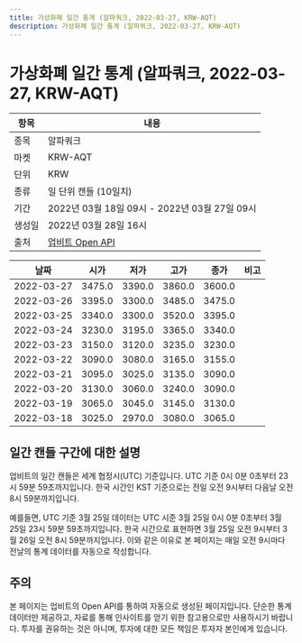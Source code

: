 ```yaml
---
title: 가상화폐 일간 통계 (알파쿼크, 2022-03-27, KRW-AQT)
description: 가상화폐 일간 통계 (알파쿼크, 2022-03-27, KRW-AQT)
---
```


가상화폐 일간 통계 (알파쿼크, 2022-03-27, KRW-AQT)
===

|항목|내용|
|--|--|
|종목|알파쿼크|
|마켓|KRW-AQT|
|단위|KRW|
|종류|일 단위 캔들 (10일치)|
|기간|2022년 03월 18일 09시 - 2022년 03월 27일 09시|
|생성일|2022년 03월 28일 16시|
|출처|[업비트 Open API](https://docs.upbit.com)|


|날짜|시가|저가|고가|종가|비고|
|--|--|--|--|--|--|
|2022-03-27|3475.0|3390.0|3860.0|3600.0|    |
|2022-03-26|3395.0|3300.0|3485.0|3475.0|    |
|2022-03-25|3340.0|3300.0|3520.0|3395.0|    |
|2022-03-24|3230.0|3195.0|3365.0|3340.0|    |
|2022-03-23|3150.0|3120.0|3235.0|3230.0|    |
|2022-03-22|3090.0|3080.0|3165.0|3155.0|    |
|2022-03-21|3095.0|3025.0|3135.0|3090.0|    |
|2022-03-20|3130.0|3060.0|3240.0|3090.0|    |
|2022-03-19|3065.0|3045.0|3145.0|3130.0|    |
|2022-03-18|3025.0|2970.0|3080.0|3065.0|    |


일간 캔들 구간에 대한 설명
---


업비트의 일간 캔들은 세계 협정시(UTC) 기준입니다. 
UTC 기준 0시 0분 0초부터 23시 59분 59초까지입니다. 
한국 시간인 KST 기준으로는 전일 오전 9시부터 다음날 오전 8시 59분까지입니다. 


예를들면, UTC 기준 3월 25일 데이터는 UTC 시준 3월 25일 0시 0분 0초부터 3월 25일 23시 59분 59초까지입니다. 
한국 시간으로 표현하면 3월 25일 오전 9시부터 3월 26일 오전 8시 59분까지입니다. 
이와 같은 이유로 본 페이지는 매일 오전 9시마다 전날의 통계 데이터를 자동으로 작성합니다. 


주의
---


본 페이지는 업비트의 Open API를 통하여 자동으로 생성된 페이지입니다. 
단순한 통계 데이터만 제공하고, 자료를 통해 인사이트를 얻기 위한 참고용으로만 사용하시기 바랍니다. 
투자를 권유하는 것은 아니며, 투자에 대한 모든 책임은 투자자 본인에게 있습니다. 
